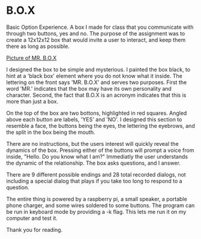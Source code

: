 # B.O.X
Basic Option Experience. A box I made for class that you communicate with through two buttons, yes and no. The purpose of the assignment was to create a 12x12x12 box that would invite a user to interact, and keep them there as long as possible.

[Picture of MR. B.O.X](https://github.com/Schallerwf/B.O.X/blob/master/box.JPG)

I designed the box to be simple and mysterious. I painted the box black, to hint at a 'black box' element where you do not know what it inside. The lettering on the front says 'MR. B.O.X' and serves two purposes. First the word 'MR.' indicates that the box may have its own personality and character. Second, the fact that B.O.X is an acronym indicates that this is more than just a box.

On the top of the box are two bottons, highlighted in red squares. Angled above each button are labels, 'YES' and 'NO'. I designed this section to resemble a face, the buttons being the eyes, the lettering the eyebrows, and the split in the box being the mouth.

There are no instructions, but the users interest will quickly reveal the dynamics of the box. Pressing either of the buttons will prompt a voice from inside, "Hello. Do you know what I am?" Immediatly the user understands the dynamic of the relationship. The box asks questions, and I answer.

There are 9 different possible endings and 28 total recorded dialogs, not including a special dialog that plays if you take too long to respond to a question.

The entire thing is powered by a raspberry pi, a small speaker, a portable phone charger, and some wires soldered to some buttons. The program can be run in keyboard mode by providing a -k flag. This lets me run it on my computer and test it.

Thank you for reading.
